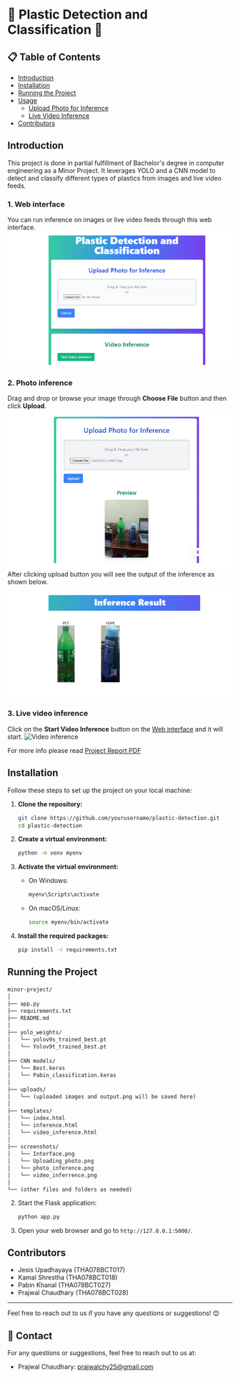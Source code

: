 # 🌟 Plastic Detection and Classification 🌟
## 📋 Table of Contents
- [Introduction](#introduction)
- [Installation](#installation)
- [Running the Project](#running-the-project)
- [Usage](#usage)
  - [Upload Photo for Inference](#upload-photo-for-inference)
  - [Live Video Inference](#live-video-inference)
- [Contributors](#contributors)

## Introduction
This project is done in partial fulfillment of Bachelor's degree in computer engineering as a Minor Project. It leverages YOLO and a CNN model to detect and classify different types of plastics from images and live video feeds.

### 1. Web interface
You can run inference on images or live video feeds through this web interface.
![Web Interface](screenshots\Interface.png)

### 2. Photo inference
Drag and drop or browse your image through **Choose File** button and then click **Upload**. 
![Uploading photo](screenshots\Uploading_photo.png)
After clicking upload button you will see the output of the inference as shown below.
![photo inference](screenshots\photo_inference.png)

### 3. Live video inference
Click on the **Start Video Inference** button on the [Web interface](#1-web-interface) and it will start.
![Video inference](screenshots\video_inferrence.png)

For more info please read [Project Report PDF](./Project_report.pdf)


## Installation
Follow these steps to set up the project on your local machine:

1. **Clone the repository:**
    ```bash
    git clone https://github.com/yourusername/plastic-detection.git
    cd plastic-detection
    ```

2. **Create a virtual environment:**
    ```bash
    python -m venv myenv
    ```

3. **Activate the virtual environment:**

    - On Windows:
        ```bash
        myenv\Scripts\activate
        ```

    - On macOS/Linux:
        ```bash
        source myenv/bin/activate
        ```

4. **Install the required packages:**
    ```bash
    pip install -r requirements.txt
    ```

## Running the Project

```plaintext
minor-project/
│
├── app.py
├── requirements.txt
├── README.md
│
├── yolo_weights/
│   └── yolov9s_trained_best.pt
│   └── Yolov9t_trained_best.pt
│
├── CNN models/
│   └── Best.keras
│   └── Pabin_classification.keras
│
├── uploads/
│   └── (uploaded images and output.png will be saved here)
│
├── templates/
│   └── index.html
│   └── inference.html
│   └── video_inference.html
│
├── screenshots/
│   └── Interface.png
│   └── Uploading_photo.png
│   └── photo_inference.png
│   └── video_inferrence.png
│
└── (other files and folders as needed)
```

2. Start the Flask application:
    ```bash
    python app.py
    ```

3. Open your web browser and go to `http://127.0.0.1:5000/`.


## Contributors

- Jesis Upadhayaya (THA078BCT017)
- Kamal Shrestha (THA078BCT018)
- Pabin Khanal (THA078BCT027)
- Prajwal Chaudhary (THA078BCT028)

---

Feel free to reach out to us if you have any questions or suggestions! 😊
## 📧 Contact

For any questions or suggestions, feel free to reach out to us at:

- Prajwal Chaudhary: [prajwalchy25@gmail.com](mailto:prajwalchy25@gmail.com)
